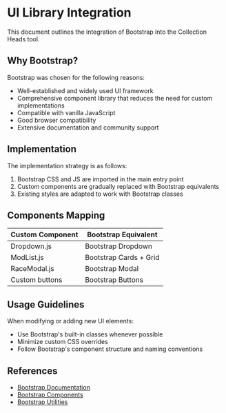 # UI Library Integration

This document outlines the integration of Bootstrap into the Collection Heads tool.

## Why Bootstrap?

Bootstrap was chosen for the following reasons:
- Well-established and widely used UI framework
- Comprehensive component library that reduces the need for custom implementations
- Compatible with vanilla JavaScript
- Good browser compatibility
- Extensive documentation and community support

## Implementation

The implementation strategy is as follows:

1. Bootstrap CSS and JS are imported in the main entry point
2. Custom components are gradually replaced with Bootstrap equivalents
3. Existing styles are adapted to work with Bootstrap classes

## Components Mapping

| Custom Component | Bootstrap Equivalent |
|------------------|----------------------|
| Dropdown.js | Bootstrap Dropdown |
| ModList.js | Bootstrap Cards + Grid |
| RaceModal.js | Bootstrap Modal |
| Custom buttons | Bootstrap Buttons |

## Usage Guidelines

When modifying or adding new UI elements:
- Use Bootstrap's built-in classes whenever possible
- Minimize custom CSS overrides
- Follow Bootstrap's component structure and naming conventions

## References

- [Bootstrap Documentation](https://getbootstrap.com/docs/)
- [Bootstrap Components](https://getbootstrap.com/docs/5.3/components/)
- [Bootstrap Utilities](https://getbootstrap.com/docs/5.3/utilities/)